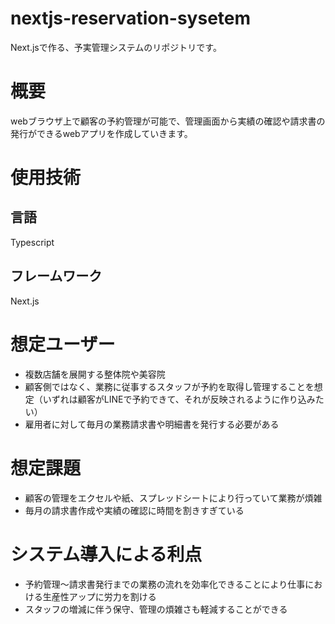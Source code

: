 # nextjs-reservation-sysetem
Next.jsで作る、予実管理システムのリポジトリです。

# 概要
webブラウザ上で顧客の予約管理が可能で、管理画面から実績の確認や請求書の発行ができるwebアプリを作成していきます。

# 使用技術
## 言語
Typescript
## フレームワーク
Next.js

# 想定ユーザー
- 複数店舗を展開する整体院や美容院
- 顧客側ではなく、業務に従事するスタッフが予約を取得し管理することを想定（いずれは顧客がLINEで予約できて、それが反映されるように作り込みたい）
- 雇用者に対して毎月の業務請求書や明細書を発行する必要がある

# 想定課題
- 顧客の管理をエクセルや紙、スプレッドシートにより行っていて業務が煩雑
- 毎月の請求書作成や実績の確認に時間を割きすぎている

# システム導入による利点
- 予約管理〜請求書発行までの業務の流れを効率化できることにより仕事における生産性アップに労力を割ける
- スタッフの増減に伴う保守、管理の煩雑さも軽減することができる

